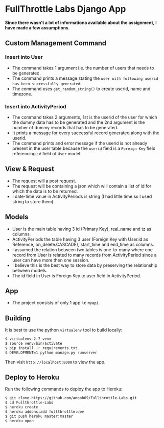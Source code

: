 # FullThrottle Labs Django App

**Since there wasn't a lot of informationa available about the assignment, I have made a few assumptions.** 

## Custom Management Command
### Insert into User
- The command takes 1 argument i.e. the number of users that needs to be generated.
- The command prints a message stating the `user with following userid has been successfully generated`.
- The command uses `get_random_string()` to create userid, name and timezone.
### Insert into ActivityPeriod
- The command takes 2 arguments, 1st is the userid of the user for which the dummy data has to be generated and the 2nd argument is the number of dummy records that has to be generated.
- It prints a message for every successful record generated along with the userid.
- The command prints and error message if the userid is not already present in the user table because the `userid` field is a `Foreign Key` field referencing `id` field of `User` model.

## View & Request
- The request will a post request.
- The request will be containing a json which will contain a list of id for which the data is to be returned.
- I date-time value in ActivityPeriods is string (I had little time so I used string to store them).

## Models
- User is the main table having 3 id (Primary Key), real_name and tz as columns.
- ActivityPeriods the table having 3 user (Foreign Key with User.id as Reference, on_delete.CASCADE), start_time and end_time as columns.
- I assumed the relation between two tables is one-to-many where one record from User is related to many records from ActivityPeriod since a user can have more then one session.
- I believe this is the best way to store data by preserving the relationship between models.
- The id field in User is Foreign Key to user field in ActivityPeriod.

## App
- The project consists of only 1 app i.e `myapi`.

## Building

It is best to use the python `virtualenv` tool to build locally:

```sh
$ virtualenv-2.7 venv
$ source venv/bin/activate
$ pip install -r requirements.txt
$ DEVELOPMENT=1 python manage.py runserver
```

Then visit `http://localhost:8000` to view the app.

## Deploy to Heroku

Run the following commands to deploy the app to Heroku:

```sh
$ git clone https://github.com/anoob09/Fullthrottle-Labs.git
$ cd Fullthrottle-Labs
$ heroku create
$ heroku addons:add fullthrottle:dev
$ git push heroku master:master
$ heroku open
```

